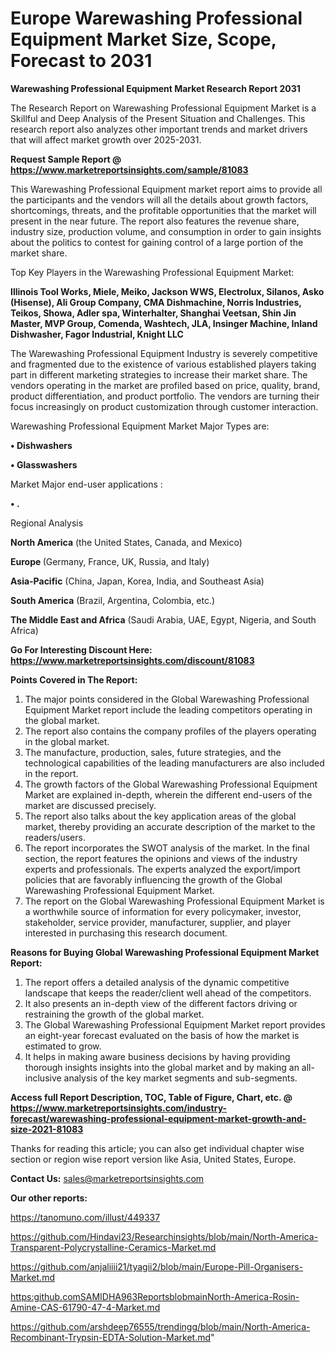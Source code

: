 # Europe Warewashing Professional Equipment Market Size, Scope, Forecast to 2031

<strong>Warewashing Professional Equipment Market Research Report 2031</strong>

The Research Report on Warewashing Professional Equipment Market is a Skillful and Deep Analysis of the Present Situation and Challenges. This research report also analyzes other important trends and market drivers that will affect market growth over 2025-2031.

<strong>Request Sample Report @ <a href=https://www.marketreportsinsights.com/sample/81083>https://www.marketreportsinsights.com/sample/81083</a></strong>

This Warewashing Professional Equipment market report aims to provide all the participants and the vendors will all the details about growth factors, shortcomings, threats, and the profitable opportunities that the market will present in the near future. The report also features the revenue share, industry size, production volume, and consumption in order to gain insights about the politics to contest for gaining control of a large portion of the market share.

Top Key Players in the Warewashing Professional Equipment Market:

<strong>Illinois Tool Works, Miele, Meiko, Jackson WWS, Electrolux, Silanos, Asko (Hisense), Ali Group Company, CMA Dishmachine, Norris Industries, Teikos, Showa, Adler spa, Winterhalter, Shanghai Veetsan, Shin Jin Master, MVP Group, Comenda, Washtech, JLA, Insinger Machine, Inland Dishwasher, Fagor Industrial, Knight LLC</strong>

The Warewashing Professional Equipment Industry is severely competitive and fragmented due to the existence of various established players taking part in different marketing strategies to increase their market share. The vendors operating in the market are profiled based on price, quality, brand, product differentiation, and product portfolio. The vendors are turning their focus increasingly on product customization through customer interaction.

Warewashing Professional Equipment Market Major Types are:

<strong>• Dishwashers

• Glasswashers</strong>

Market Major end-user applications :

<strong>• .</strong>

Regional Analysis

</u><strong><b>North America</b></strong> (the United States, Canada, and Mexico)

<strong><b>Europe </b></strong>(Germany, France, UK, Russia, and Italy)

<strong><b>Asia-Pacific</b></strong> (China, Japan, Korea, India, and Southeast Asia)

<strong><b>South America</b></strong> (Brazil, Argentina, Colombia, etc.)

<strong><b>The Middle East and Africa</b></strong> (Saudi Arabia, UAE, Egypt, Nigeria, and South Africa)

<strong>Go For Interesting Discount Here: <a href=https://www.marketreportsinsights.com/discount/81083>https://www.marketreportsinsights.com/discount/81083</a></strong>

<strong>Points Covered in The Report:</strong>
<ol>
  <li>The major points considered in the Global Warewashing Professional Equipment Market report include the leading competitors operating in the global market.</li>
  <li>The report also contains the company profiles of the players operating in the global market.</li>
  <li>The manufacture, production, sales, future strategies, and the technological capabilities of the leading manufacturers are also included in the report.</li>
  <li>The growth factors of the Global Warewashing Professional Equipment Market are explained in-depth, wherein the different end-users of the market are discussed precisely.</li>
  <li>The report also talks about the key application areas of the global market, thereby providing an accurate description of the market to the readers/users.</li>
  <li>The report incorporates the SWOT analysis of the market. In the final section, the report features the opinions and views of the industry experts and professionals. The experts analyzed the export/import policies that are favorably influencing the growth of the Global Warewashing Professional Equipment Market.</li>
  <li>The report on the Global Warewashing Professional Equipment Market is a worthwhile source of information for every policymaker, investor, stakeholder, service provider, manufacturer, supplier, and player interested in purchasing this research document.</li>
</ol>
<strong>Reasons for Buying Global Warewashing Professional Equipment Market Report:</strong>

<ol>
  <li>The report offers a detailed analysis of the dynamic competitive landscape that keeps the reader/client well ahead of the competitors.</li>
  <li>It also presents an in-depth view of the different factors driving or restraining the growth of the global market.</li>
  <li>The Global Warewashing Professional Equipment Market report provides an eight-year forecast evaluated on the basis of how the market is estimated to grow.</li>
  <li>It helps in making aware business decisions by having providing thorough insights insights into the global market and by making an all-inclusive analysis of the key market segments and sub-segments.</li>
</ol>
<strong>Access full Report Description, TOC, Table of Figure, Chart, etc. @ <a href=https://www.marketreportsinsights.com/industry-forecast/warewashing-professional-equipment-market-growth-and-size-2021-81083>https://www.marketreportsinsights.com/industry-forecast/warewashing-professional-equipment-market-growth-and-size-2021-81083</a></strong>


Thanks for reading this article; you can also get individual chapter wise section or region wise report version like Asia, United States, Europe.

<strong>Contact Us:</strong>
sales@marketreportsinsights.com

<strong>Our other reports:</strong>

<a href=https://tanomuno.com/illust/449337>https://tanomuno.com/illust/449337</a>

<a href=https://github.com/Hindavi23/Researchinsights/blob/main/North-America-Transparent-Polycrystalline-Ceramics-Market.md>https://github.com/Hindavi23/Researchinsights/blob/main/North-America-Transparent-Polycrystalline-Ceramics-Market.md</a>

<a href=https://github.com/anjaliiii21/tyagii2/blob/main/Europe-Pill-Organisers-Market.md>https://github.com/anjaliiii21/tyagii2/blob/main/Europe-Pill-Organisers-Market.md</a>

<a href=https:github.comSAMIDHA963ReportsblobmainNorth-America-Rosin-Amine-CAS-61790-47-4-Market.md>https:github.comSAMIDHA963ReportsblobmainNorth-America-Rosin-Amine-CAS-61790-47-4-Market.md</a>

<a href=https://github.com/arshdeep76555/trendingg/blob/main/North-America-Recombinant-Trypsin-EDTA-Solution-Market.md>https://github.com/arshdeep76555/trendingg/blob/main/North-America-Recombinant-Trypsin-EDTA-Solution-Market.md</a>"
